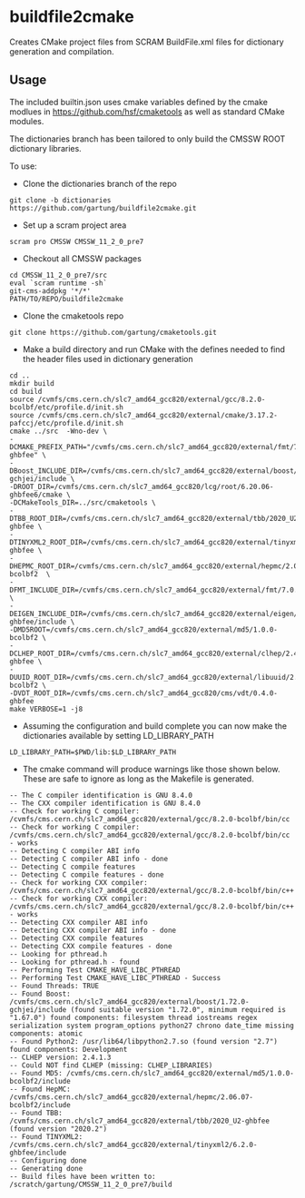 # buildfile2cmake

Creates CMake project files from SCRAM BuildFile.xml files for dictionary generation and compilation.

## Usage

The included builtin.json uses cmake variables defined by the cmake modlues in https://github.com/hsf/cmaketools as well as standard CMake modules.

The dictionaries branch has been tailored to only build the CMSSW ROOT dictionary libraries.

To use:

- Clone the dictionaries branch of the repo
```
git clone -b dictionaries https://github.com/gartung/buildfile2cmake.git
```

- Set up a scram project area
```
scram pro CMSSW CMSSW_11_2_0_pre7
```
- Checkout all CMSSW packages
```
cd CMSSW_11_2_0_pre7/src
eval `scram runtime -sh`
git-cms-addpkg '*/*' 
PATH/TO/REPO/buildfile2cmake
```
- Clone the cmaketools repo
```
git clone https://github.com/gartung/cmaketools.git
```
- Make a build directory and run CMake with the defines needed to find the header files used in dictionary generation
```
cd ..
mkdir build
cd build
source /cvmfs/cms.cern.ch/slc7_amd64_gcc820/external/gcc/8.2.0-bcolbf/etc/profile.d/init.sh 
source /cvmfs/cms.cern.ch/slc7_amd64_gcc820/external/cmake/3.17.2-pafccj/etc/profile.d/init.sh
cmake ../src  -Wno-dev \
-DCMAKE_PREFIX_PATH="/cvmfs/cms.cern.ch/slc7_amd64_gcc820/external/fmt/7.0.1;/cvmfs/cms.cern.ch/slc7_amd64_gcc820/external/clhep/2.4.1.3-ghbfee" \
-DBoost_INCLUDE_DIR=/cvmfs/cms.cern.ch/slc7_amd64_gcc820/external/boost/1.72.0-gchjei/include \
-DROOT_DIR=/cvmfs/cms.cern.ch/slc7_amd64_gcc820/lcg/root/6.20.06-ghbfee6/cmake \
-DCMakeTools_DIR=../src/cmaketools \
-DTBB_ROOT_DIR=/cvmfs/cms.cern.ch/slc7_amd64_gcc820/external/tbb/2020_U2-ghbfee \
-DTINYXML2_ROOT_DIR=/cvmfs/cms.cern.ch/slc7_amd64_gcc820/external/tinyxml2/6.2.0-ghbfee \
-DHEPMC_ROOT_DIR=/cvmfs/cms.cern.ch/slc7_amd64_gcc820/external/hepmc/2.06.07-bcolbf2  \
-DFMT_INCLUDE_DIR=/cvmfs/cms.cern.ch/slc7_amd64_gcc820/external/fmt/7.0.1/include \
-DEIGEN_INCLUDE_DIR=/cvmfs/cms.cern.ch/slc7_amd64_gcc820/external/eigen/d812f411c3f9-ghbfee/include \
-DMD5ROOT=/cvmfs/cms.cern.ch/slc7_amd64_gcc820/external/md5/1.0.0-bcolbf2 \
-DCLHEP_ROOT_DIR=/cvmfs/cms.cern.ch/slc7_amd64_gcc820/external/clhep/2.4.1.3-ghbfee \
-DUUID_ROOT_DIR=/cvmfs/cms.cern.ch/slc7_amd64_gcc820/external/libuuid/2.34-bcolbf2 \
-DVDT_ROOT_DIR=/cvmfs/cms.cern.ch/slc7_amd64_gcc820/cms/vdt/0.4.0-ghbfee
make VERBOSE=1 -j8
```
- Assuming the configuration and build complete you can now make the dictionaries available by setting LD_LIBRARY_PATH
```
LD_LIBRARY_PATH=$PWD/lib:$LD_LIBRARY_PATH
```

- The cmake command will produce warnings like those shown below. These are safe to ignore as long as the Makefile is generated.
```
-- The C compiler identification is GNU 8.4.0
-- The CXX compiler identification is GNU 8.4.0
-- Check for working C compiler: /cvmfs/cms.cern.ch/slc7_amd64_gcc820/external/gcc/8.2.0-bcolbf/bin/cc
-- Check for working C compiler: /cvmfs/cms.cern.ch/slc7_amd64_gcc820/external/gcc/8.2.0-bcolbf/bin/cc - works
-- Detecting C compiler ABI info
-- Detecting C compiler ABI info - done
-- Detecting C compile features
-- Detecting C compile features - done
-- Check for working CXX compiler: /cvmfs/cms.cern.ch/slc7_amd64_gcc820/external/gcc/8.2.0-bcolbf/bin/c++
-- Check for working CXX compiler: /cvmfs/cms.cern.ch/slc7_amd64_gcc820/external/gcc/8.2.0-bcolbf/bin/c++ - works
-- Detecting CXX compiler ABI info
-- Detecting CXX compiler ABI info - done
-- Detecting CXX compile features
-- Detecting CXX compile features - done
-- Looking for pthread.h
-- Looking for pthread.h - found
-- Performing Test CMAKE_HAVE_LIBC_PTHREAD
-- Performing Test CMAKE_HAVE_LIBC_PTHREAD - Success
-- Found Threads: TRUE  
-- Found Boost: /cvmfs/cms.cern.ch/slc7_amd64_gcc820/external/boost/1.72.0-gchjei/include (found suitable version "1.72.0", minimum required is "1.67.0") found components: filesystem thread iostreams regex serialization system program_options python27 chrono date_time missing components: atomic
-- Found Python2: /usr/lib64/libpython2.7.so (found version "2.7") found components: Development 
-- CLHEP version: 2.4.1.3
-- Could NOT find CLHEP (missing: CLHEP_LIBRARIES) 
-- Found MD5: /cvmfs/cms.cern.ch/slc7_amd64_gcc820/external/md5/1.0.0-bcolbf2/include  
-- Found HepMC: /cvmfs/cms.cern.ch/slc7_amd64_gcc820/external/hepmc/2.06.07-bcolbf2/include  
-- Found TBB: /cvmfs/cms.cern.ch/slc7_amd64_gcc820/external/tbb/2020_U2-ghbfee (found version "2020.2")  
-- Found TINYXML2: /cvmfs/cms.cern.ch/slc7_amd64_gcc820/external/tinyxml2/6.2.0-ghbfee/include  
-- Configuring done
-- Generating done
-- Build files have been written to: /scratch/gartung/CMSSW_11_2_0_pre7/build
```
